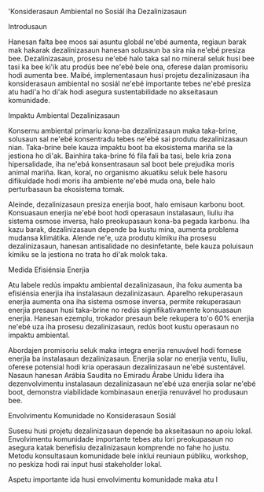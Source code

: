'Konsiderasaun Ambiental no Sosiál iha Dezalinizasaun

Introdusaun

Hanesan falta bee moos sai asuntu globál ne'ebé aumenta, regiaun barak mak hakarak dezalinizasaun hanesan solusaun ba sira nia ne'ebé presiza bee. Dezalinizasaun, prosesu ne'ebé halo taka sal no mineral seluk husi bee tasi ka bee ki'ik atu prodús bee ne'ebé bele ona, oferese dalan promisoriu hodi aumenta bee. Maibé, implementasaun husi projetu dezalinizasaun iha konsiderasaun ambiental no sosiál ne'ebé importante tebes ne'ebé presiza atu hadi'a ho di'ak hodi asegura sustentabilidade no akseitasaun komunidade.

Impaktu Ambiental Dezalinizasaun

Konsernu ambiental primariu kona-ba dezalinizasaun maka taka-brine, solusaun sal ne'ebé konsentradu tebes ne'ebé sai produtu dezalinizasaun nian. Taka-brine bele kauza impaktu boot ba ekosistema mariña se la jestiona ho di'ak. Bainhira taka-brine fó fila fali ba tasi, bele kria zona hipersalidade, iha ne'ebá konsentrasaun sal boot bele prejudika moris animal mariña. Ikan, koral, no organismo akuatiku seluk bele hasoru difikuldade hodi moris iha ambiente ne'ebé muda ona, bele halo perturbasaun ba ekosistema tomak.

Aleinde, dezalinizasaun presiza enerjia boot, halo emisaun karbonu boot. Konsuasaun enerjia ne'ebé boot hodi operasaun instalasaun, liuliu iha sistema osmose inversa, halo preokupasaun kona-ba pegada karbonu. Iha kazu barak, dezalinizasaun depende ba kustu mina, aumenta problema mudansa klimátika. Alende ne'e, uza produtu kímiku iha prosesu dezalinizasaun, hanesan antisalidade no desinfetante, bele kauza poluisaun kímiku se la jestiona no trata ho di'ak molok taka.

Medida Efisiénsia Enerjia

Atu labele redús impaktu ambiental dezalinizasaun, iha foku aumenta ba efisiénsia enerjia iha instalasaun dezalinizasaun. Aparelho rekuperasaun enerjia aumenta ona iha sistema osmose inversa, permite rekuperasaun enerjia presaun husi taka-brine no redús signifikativamente konsuasaun enerjia. Hanesan ezemplu, trokador presaun bele rekupera to'o 60% enerjia ne'ebé uza iha prosesu dezalinizasaun, redús boot kustu operasaun no impaktu ambiental.

Abordajen promisoriu seluk maka integra enerjia renuvável hodi fornese enerjia ba instalasaun dezalinizasaun. Enerjia solar no enerjia ventu, liuliu, oferese potensial hodi kria operasaun dezalinizasaun ne'ebé sustentável. Nasaun hanesan Arábia Saudita no Emiradu Árabe Unidu lidera iha dezenvolvimentu instalasaun dezalinizasaun ne'ebé uza enerjia solar ne'ebé boot, demonstra viabilidade kombinasaun enerjia renuvável ho produsaun bee.

Envolvimentu Komunidade no Konsiderasaun Sosiál

Susesu husi projetu dezalinizasaun depende ba akseitasaun no apoiu lokal. Envolvimentu komunidade importante tebes atu lori preokupasaun no asegura katak benefísiu dezalinizasaun komprende no fahe ho justu. Metodu konsultasaun komunidade bele inklui reuniaun públiku, workshop, no peskiza hodi rai input husi stakeholder lokal.

Aspetu importante ida husi envolvimentu komunidade maka atu l